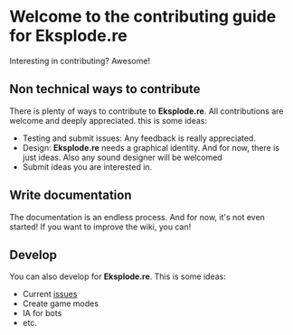 # Welcome to the contributing guide for Eksplode.re

Interesting in contributing? Awesome!


## Non technical ways to contribute

There is plenty of ways to contribute to **Eksplode.re**. All contributions are welcome and deeply appreciated. this is some ideas:

+ Testing and submit issues: Any feedback is really appreciated.
+ Design: **Eksplode.re** needs a graphical identity. And for now, there is just ideas. Also any sound designer will be welcomed
+ Submit ideas you are interested in.

## Write documentation

The documentation is an endless process. And for now, it's not even started! If you want to improve the wiki, you can!

## Develop

You can also develop for **Eksplode.re**. This is some ideas:
+ Current [issues](https://github.com/AmarOk1412/Eksplode.re/issues)
+ Create game modes
+ IA for bots
+ etc.
